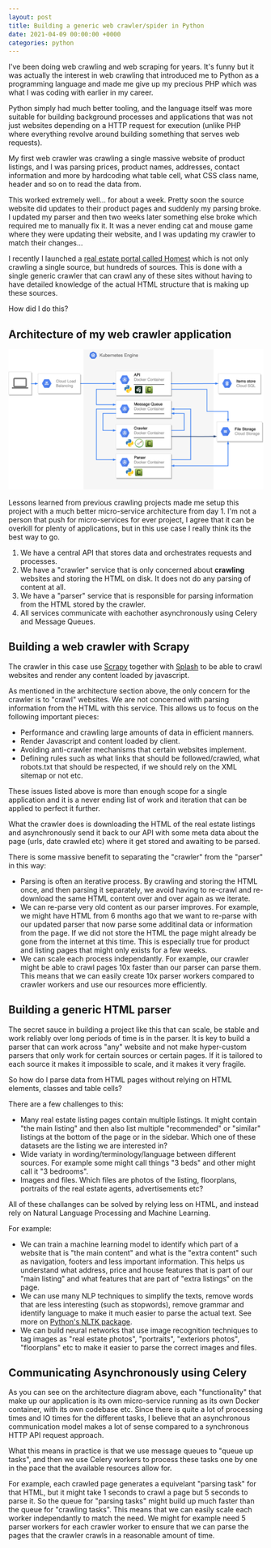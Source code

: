 ```yaml
---
layout: post
title: Building a generic web crawler/spider in Python
date: 2021-04-09 00:00:00 +0000
categories: python
---
```


I've been doing web crawling and web scraping for years. It's funny but it was actually the interest in web crawling that introduced me to Python as a programming language and made me give up my precious PHP which was what I was coding with earlier in my career.

Python simply had much better tooling, and the language itself was more suitable for building background processes and applications that was not just websites depending on a HTTP request for execution (unlike PHP where everything revolve around building something that serves web requests).

My first web crawler was crawling a single massive website of product listings, and I was parsing
prices, product names, addresses, contact information and more by hardcoding what table cell, what CSS class name, header and so on to read the data from.

This worked extremely well... for about a week. Pretty soon the source website did updates to their product pages and suddenly my parsing broke. I updated my parser and then two weeks later something else broke which required me to manually fix it. It was a never ending cat and mouse game where they were updating their website, and I was updating my crawler to match their changes...

I recently I launched a [real estate portal called Homest](https://homest.co.uk/) which is not only crawling a single source, but hundreds of sources. This is done with a single generic crawler that can crawl any of these sites without having to have detailed knowledge of the actual HTML structure that is making up these sources.

How did I do this?


## Architecture of my web crawler application

![Web crawler architecture diagram](/assets/architecture-diagram.png "Web crawler architecture")

Lessons learned from previous crawling projects made me setup this project with a much better micro-service architecture from day 1. I'm not a person that push for micro-services for ever project, I agree that it can be overkill for plenty of applications, but in this use case I really think its the best way to go.

1. We have a central API that stores data and orchestrates requests and processes.
2. We have a "crawler" service that is only concerned about **crawling** websites and storing the HTML on disk. It does not do any parsing of content at all.
3. We have a "parser" service that is responsible for parsing information from the HTML stored by the crawler.
4. All services communicate with eachother asynchronously using Celery and Message Queues.


## Building a web crawler with Scrapy

The crawler in this case use [Scrapy](https://scrapy.org/) together with [Splash](https://splash.readthedocs.io) to be able to crawl websites and render any content loaded by javascript.

As mentioned in the architecture section above, the only concern for the crawler is to "crawl" websites. We are not concerned with parsing information from the HTML with this service. This allows us to focus on the following important pieces:

* Performance and crawling large amounts of data in efficient manners.
* Render Javascript and content loaded by client.
* Avoiding anti-crawler mechanisms that certain websites implement.
* Defining rules such as what links that should be followed/crawled, what robots.txt that
  should be respected, if we should rely on the XML sitemap or not etc.

These issues listed above is more than enough scope for a single application and it is a never ending list of work and iteration that can be applied to perfect it further.

What the crawler does is downloading the HTML of the real estate listings and asynchronously send it back to our API with some meta data about the page (urls, date crawled etc) where it get stored and awaiting to be parsed.

There is some massive benefit to separating the "crawler" from the "parser" in this way:

* Parsing is often an iterative process. By crawling and storing the HTML once, and then parsing it separately, we avoid having to re-crawl and re-download the same HTML content over and over again as we iterate.
* We can re-parse very old content as our parser improves. For example, we might have HTML from 6 months ago that we want to re-parse with our updated parser that now parse some additinal data or information from the page. If we did not store the HTML the page might already be gone from the internet at this time. This is especially true for product and listing pages that might only exists for a few weeks.
* We can scale each process independantly. For example, our crawler might be able to crawl pages 10x faster than our parser can parse them. This means that we can easily create 10x parser workers compared to crawler workers and use our resources more efficiently.


## Building a generic HTML parser

The secret sauce in building a project like this that can scale, be stable and work reliably over long periods of time is in the parser. It is key to build a parser that can work across "any" website and not make hyper-custom parsers that only work for certain sources or certain pages. If it is tailored to each source it makes it impossible to scale, and it makes it very fragile. 

So how do I parse data from HTML pages without relying on HTML elements, classes and table cells?

There are a few challenges to this:

* Many real estate listing pages contain multiple listings. It might contain "the main listing" and then also list multiple "recommended" or "similar" listings at the bottom of the page or in the sidebar. Which one of these datasets are the listing we are interested in?
* Wide variaty in wording/terminology/language between different sources. For example some might call things "3 beds" and other might call it "3 bedrooms".
* Images and files. Which files are photos of the listing, floorplans, portraits of the real estate agents, advertisements etc?

All of these challanges can be solved by relying less on HTML, and instead rely on Natural Language Processing and Machine Learning.

For example:

* We can train a machine learning model to identify which part of a website that is "the main content" and what is the "extra content" such as navigation, footers and less important information. This helps us understand what address, price and house features that is part of our "main listing" and what features that are part of "extra listings" on the page.
* We can use many NLP techniques to simplify the texts, remove words that are less interesting (such as stopwords), remove grammar and identify language to make it much easier to parse the actual text. See more on [Python's NLTK package](https://www.nltk.org/).
* We can build neural networks that use image recognition techniques to tag images as "real estate photos", "portraits", "exteriors photos", "floorplans" etc to make it easier to parse the correct images and files.


## Communicating Asynchronously using Celery

As you can see on the architecture diagram above, each "functionality" that make up our application is its own micro-service running as its own Docker container, with its own codebase etc. Since there is quite a lot of processing times and IO times for the different tasks, I believe that an asynchronous communication model makes a lot of sense compared to a synchronous HTTP API request approach. 

What this means in practice is that we use message queues to "queue up tasks", and then we use Celery workers to process these tasks one by one in the pace that the available resources allow for. 

For example, each crawled page generates a equivelant "parsing task" for that HTML, but it might take 1 seconds to crawl a page but 5 seconds to parse it. So the queue for "parsing tasks" might build up much faster than the queue for "crawling tasks". This means that we can easily scale each worker independantly to match the need. We might for example need 5 parser workers for each crawler worker to ensure that we can parse the pages that the crawler crawls in a reasonable amount of time.
